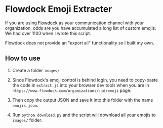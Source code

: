 # Flowdock Emoji Extracter

If you are using [Flowdock](https://flowdock.com) as your communication channel with your organization, odds are you have accumulated a long list of custom emojis. We had over 1100 when I wrote this script.

Flowdock does not provide an "export all" functionality so I built my own.

## How to use

1. Create a folder `images/`

2. Since Flowdock's emoji control is behind login, you need to copy-paste the code in `extract.js` into your browser dev tools when you are in `https://www.flowdock.com/organizations/:id/emoji` page.

3. Then copy the output JSON and save it into this folder with the name `emojis.json`.

4. Run `python download.py` and the script will download all your emojis to `images/` folder.
